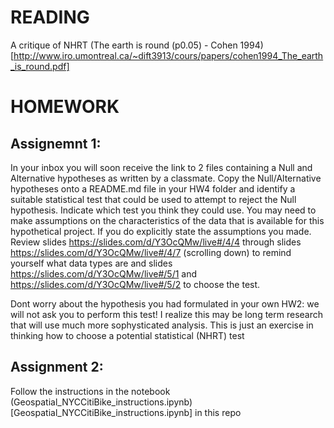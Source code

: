 # READING
A critique of NHRT (The earth is round (p0.05) - Cohen 1994)[http://www.iro.umontreal.ca/~dift3913/cours/papers/cohen1994_The_earth_is_round.pdf]

# HOMEWORK
## Assignemnt 1:
In your inbox you will soon receive the link to 2 files containing a Null and Alternative hypotheses as written by a classmate. Copy the Null/Alternative hypotheses onto a README.md file in your HW4 folder and identify a suitable statistical test that could be used to attempt to reject the Null hypothesis. Indicate which test you think they could use. You may need to make assumptions on the characteristics of the data that is available for this hypothetical project. If you do explicitly state the assumptions you made. Review slides https://slides.com/d/Y3OcQMw/live#/4/4 through slides https://slides.com/d/Y3OcQMw/live#/4/7 (scrolling down) to remind yourself what data types are and slides https://slides.com/d/Y3OcQMw/live#/5/1 and https://slides.com/d/Y3OcQMw/live#/5/2 to choose the test.

Dont worry about the hypothesis you had formulated in your own HW2: we will not ask you to perform this test! I realize this may be long term research that will use much more sophysticated analysis. This is just an exercise in thinking how to choose a potential statistical (NHRT) test

## Assignment 2:
Follow the instructions in the notebook (Geospatial_NYCCitiBike_instructions.ipynb)[Geospatial_NYCCitiBike_instructions.ipynb] in this repo
